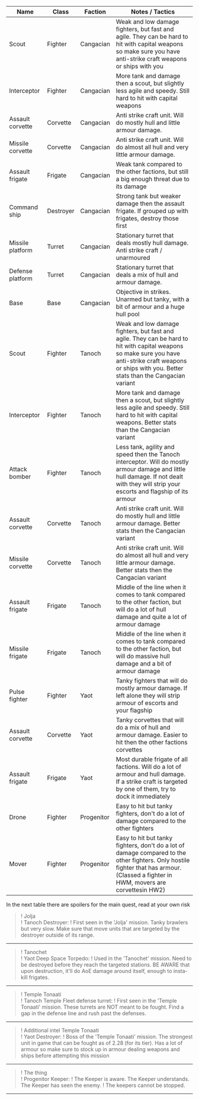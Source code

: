 | Name             | Class     | Faction    | Notes / Tactics                                                                                                                                                                                           |
|-|-|-|-|
| Scout            | Fighter   | Cangacian  | Weak and low damage fighters, but fast and agile. They can be hard to hit with capital weapons so make sure you have anti-strike craft weapons or ships with you                                          |
| Interceptor      | Fighter   | Cangacian  | More tank and damage then a scout, but slightly less agile and speedy. Still hard to hit with capital weapons                                                                                             |
| Assault corvette | Corvette  | Cangacian  | Anti strike craft unit. Will do mostly hull and little armour damage.                                                                                                                                     |
| Missile corvette | Corvette  | Cangacian  | Anti strike craft unit. Will do almost all hull and very little armour damage.                                                                                                                            |
| Assault frigate  | Frigate   | Cangacian  | Weak tank compared to the other factions, but still a big enough threat due to its damage                                                                                                                 |
| Command ship     | Destroyer | Cangacian  | Strong tank but weaker damage then the assault frigate. If grouped up with frigates, destroy those first                                                                                                  |
| Missile platform | Turret    | Cangacian  | Stationary turret that deals mostly hull damage. Anti strike craft / unarmoured                                                                                                                           |
| Defense platform | Turret    | Cangacian  | Stationary turret that deals a mix of hull and armour damage.                                                                                                                                             |
| Base             | Base      | Cangacian  | Objective in strikes. Unarmed but tanky, with a bit of armour and a huge hull pool                                                                                                                        |
| Scout            | Fighter   | Tanoch     | Weak and low damage fighters, but fast and agile. They can be hard to hit with capital weapons so make sure you have anti-strike craft weapons or ships with you. Better stats than the Cangacian variant |
| Interceptor      | Fighter   | Tanoch     | More tank and damage then a scout, but slightly less agile and speedy. Still hard to hit with capital weapons. Better stats than the Cangacian variant                                                    |
| Attack bomber    | Fighter   | Tanoch     | Less tank, agility and speed then the Tanoch interceptor. Will do mostly armour damage and little hull damage. If not dealt with they will strip your escorts and flagship of its armour                  |
| Assault corvette | Corvette  | Tanoch     | Anti strike craft unit. Will do mostly hull and little armour damage. Better stats then the Cangacian variant                                                                                             |
| Missile corvette | Corvette  | Tanoch     | Anti strike craft unit. Will do almost all hull and very little armour damage. Better stats then the Cangacian variant                                                                                    |
| Assault frigate  | Frigate   | Tanoch     | Middle of the line when it comes to tank compared to the other faction, but will do a lot of hull damage and quite a lot of armour damage                                                                 |
| Missile frigate  | Frigate   | Tanoch     | Middle of the line when it comes to tank compared to the other faction, but will do massive hull damage and a bit of armour damage                                                                        |
| Pulse fighter    | Fighter   | Yaot       | Tanky fighters that will do mostly armour damage. If left alone they will strip armour of escorts and your flagship                                                                                       |
| Assault corvette | Corvette  | Yaot       | Tanky corvettes that will do a mix of hull and armour damage. Easier to hit then the other factions corvettes                                                                                             |
| Assault frigate  | Frigate   | Yaot       | Most durable frigate of all factions. Will do a lot of armour and hull damage. If a strike craft is targeted by one of them, try to dock it immediately                                                   |
| Drone            | Fighter   | Progenitor | Easy to hit but tanky fighters, don't do a lot of damage compared to the other fighters                                                                                                                   |
| Mover            | Fighter   | Progenitor | Easy to hit but tanky fighters, don't do a lot of damage compared to the other fighters. Only hostile fighter that has armour. (Classed a fighter in HWM, movers are corvettesin HW2)                    |

In the next table there are spoilers for the main quest, read at your own risk

>! Jolja	
>! Tanoch Destroyer:
>! First seen in the 'Jolja' mission. Tanky brawlers but very slow. Make sure that move units that are targeted by the destroyer outside of its range.
-----

>! Tanochet			
>! Yaot Deep Space Torpedo:
>! Used in the 'Tanochet' mission. Need to be destroyed before they reach the targeted stations. BE AWARE that upon destruction, it'll do AoE damage around itself, enough to insta-kill frigates.
-----

>! Temple Tonaati			
>! Tanoch Temple Fleet defense turret:
>! First seen in the 'Temple Tonaati' mission. These turrets are NOT meant to be fought. Find a gap in the defense line and rush past the defenses.
-----

>! Additional intel Temple Tonaati		
>! Yaot Destroyer:
>! Boss of the 'Temple Tonaati' mission. The strongest unit in game that can be fought as of 2.28 (for its tier). Has a lot of armour so make sure to stock up in armour dealing weapons and ships before attempting this mission
-----

>! The thing		
>! Progenitor Keeper: 
>! The Keeper is aware. The Keeper understands. The Keeper has seen the enemy. 
>! The keepers cannot be stopped.
-----
